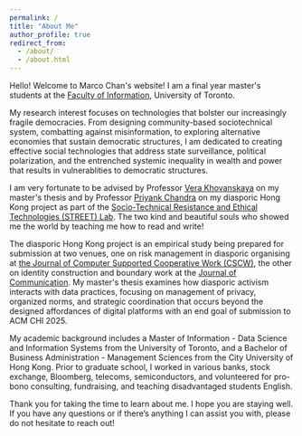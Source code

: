 ```yaml
---
permalink: /
title: "About Me"
author_profile: true
redirect_from: 
  - /about/
  - /about.html
---
```


Hello! Welcome to Marco Chan's website! I am a final year master's students at the [Faculty of Information](https://ischool.utoronto.ca/), University of Toronto. 

My research interest focuses on technologies that bolster our increasingly fragile democracies. From designing community-based sociotechnical system, combatting against misinformation, to exploring alternative economies that sustain democratic structures, I am dedicated to creating effective social technologies that address state surveillance, political polarization, and the entrenched systemic inequality in wealth and power that results in vulnerablities to democratic structures. 

I am very fortunate to be advised by Professor [Vera Khovanskaya](https://verakhovanskaya.github.io/) on my master's thesis and by Professor [Priyank Chandra](https://www.priyankc.com/) on my diasporic Hong Kong project as part of the [Socio-Technical Resistance and Ethical Technologies (STREET) Lab](https://www.streetlab.tech/). The two kind and beautiful souls who showed me the world by teaching me how to read and write!

The diasporic Hong Kong project is an empirical study being prepared for submission at two venues, one on risk management in diasporic organising at [the Journal of Computer Supported Cooperative Work (CSCW)](https://link.springer.com/journal/10606), the other on identity construction and boundary work at the [Journal of Communication](https://academic.oup.com/JOC?login=true). My master's thesis examines how diasporic activism interacts with data practices, focusing on management of privacy, organized norms, and strategic coordination that occurs beyond the designed affordances of digital platforms with an end goal of submission to ACM CHI 2025. 

My academic background includes a Master of Information - Data Science and Information Systems from the University of Toronto, and a Bachelor of Business Administration - Management Sciences from the City University of Hong Kong. Prior to graduate school, I worked in various banks, stock exchange, Bloomberg, telecoms, semiconductors, and volunteered for pro-bono consulting, fundraising, and teaching disadvantaged students English.

Thank you for taking the time to learn about me. I hope you are staying well. If you have any questions or if there’s anything I can assist you with, please do not hesitate to reach out!
